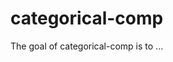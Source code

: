
# categorical-comp

<!-- badges: start -->
<!-- badges: end -->

The goal of categorical-comp is to ...

